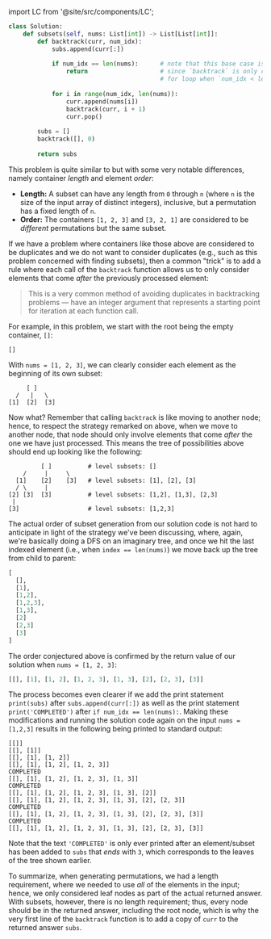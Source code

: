 import LC from '@site/src/components/LC';

```python
class Solution:
    def subsets(self, nums: List[int]) -> List[List[int]]:
        def backtrack(curr, num_idx):
            subs.append(curr[:])
            
            if num_idx == len(nums):      # note that this base case is implied
                return                    # since `backtrack` is only called in the 
                                          # for loop when `num_idx < len(nums)`
            
            for i in range(num_idx, len(nums)):
                curr.append(nums[i])
                backtrack(curr, i + 1)
                curr.pop()
                
        subs = []
        backtrack([], 0)
        
        return subs
```

This problem is quite similar to <LC id='46' type='long' ></LC> but with some very notable differences, namely container *length* and element *order*:

- **Length:** A subset can have any length from `0` through `n` (where `n` is the size of the input array of distinct integers), inclusive, but a permutation has a fixed length of `n`.
- **Order:** The containers `[1, 2, 3]` and `[3, 2, 1]` are considered to be *different* permutations but the same subset.

If we have a problem where containers like those above are considered to be duplicates and we do not want to consider duplicates (e.g., such as this problem concerned with finding subsets), then a common "trick" is to add a rule where each call of the `backtrack` function allows us to only consider elements that come *after* the previously processed element:

> This is a very common method of avoiding duplicates in backtracking problems &#8212; have an integer argument that represents a starting point for iteration at each function call.

For example, in this problem, we start with the root being the empty container, `[]`:

```
[]
```

With `nums = [1, 2, 3]`, we can clearly consider each element as the beginning of its own subset:

```
     [ ]
  /   |   \
[1]  [2]  [3]
```

Now what? Remember that calling `backtrack` is like moving to another node; hence, to respect the strategy remarked on above, when we move to another node, that node should only involve elements that come *after* the one we have just processed. This means the tree of possibilities above should end up looking like the following:

```
         [ ]          # level subsets: []
    /     |     \
  [1]    [2]    [3]   # level subsets: [1], [2], [3]
  / \     |
[2] [3]  [3]          # level subsets: [1,2], [1,3], [2,3]
 |
[3]                   # level subsets: [1,2,3]
```

The actual order of subset generation from our solution code is not hard to anticipate in light of the strategy we've been discussing, where, again, we're basically doing a DFS on an imaginary tree, and once we hit the last indexed element (i.e., when `index == len(nums)`) we move back up the tree from child to parent:

```python
[
  [],
  [1],
  [1,2],
  [1,2,3],
  [1,3],
  [2]
  [2,3]
  [3]
]
```

The order conjectured above is confirmed by the return value of our solution when `nums = [1, 2, 3]`:

```python
[[], [1], [1, 2], [1, 2, 3], [1, 3], [2], [2, 3], [3]]
```

The process becomes even clearer if we add the print statement `print(subs)` after `subs.append(curr[:])` as well as the print statement `print('COMPLETED')` after `if num_idx == len(nums):`. Making these modifications and running the solution code again on the input `nums = [1,2,3]` results in the following being printed to standard output:

```
[[]]
[[], [1]]
[[], [1], [1, 2]]
[[], [1], [1, 2], [1, 2, 3]]
COMPLETED
[[], [1], [1, 2], [1, 2, 3], [1, 3]]
COMPLETED
[[], [1], [1, 2], [1, 2, 3], [1, 3], [2]]
[[], [1], [1, 2], [1, 2, 3], [1, 3], [2], [2, 3]]
COMPLETED
[[], [1], [1, 2], [1, 2, 3], [1, 3], [2], [2, 3], [3]]
COMPLETED
[[], [1], [1, 2], [1, 2, 3], [1, 3], [2], [2, 3], [3]]
```

Note that the text `'COMPLETED'` is only ever printed after an element/subset has been added to `subs` that *ends* with `3`, which corresponds to the leaves of the tree shown earlier. 

To summarize, when generating permutations, we had a length requirement, where we needed to use *all* of the elements in the input; hence, we only considered leaf nodes as part of the actual returned answer. With subsets, however, there is no length requirement; thus, every node should be in the returned answer, including the root node, which is why the very first line of the `backtrack` function is to add a copy of `curr` to the returned answer `subs`.